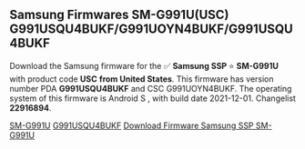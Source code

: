 <h2>Samsung Firmwares SM-G991U(USC) G991USQU4BUKF/G991UOYN4BUKF/G991USQU4BUKF</h2>
Download the Samsung firmware for the ✅ <strong>Samsung SSP </strong> ⭐ <strong>SM-G991U</strong> with product code <strong>USC</strong> <strong> from United States</strong>. This firmware has version number PDA <strong>G991USQU4BUKF</strong> and CSC G991UOYN4BUKF. The operating system of this firmware is Android S , with build date 2021-12-01. Changelist <strong>22916894</strong>.


[SM-G991U](https://samfirm.shop/samsung/model/SM-G991U)
[G991USQU4BUKF](https://samfirm.shop/samsung/pda/G991USQU4BUKF)
[Download Firmware Samsung SSP SM-G991U](https://samfirm.shop/samsung/firmware/479527)
